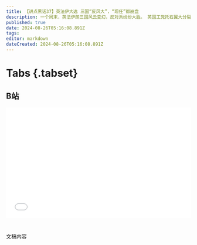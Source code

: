 ```yaml
---
title: 【讲点黑话37】英法伊大选 三国“反风大”，“现任”都崩盘
description: 一个周末，英法伊朗三国风云变幻，反对派纷纷大胜。 英国工党托右翼大分裂之“福”，获得压倒性胜利，但真正深远的变化，可能是前“脱欧领袖”法拉奇率领的极右派崛起。 而在法国，马克龙的赌博差点让极右势力成功上台，险险成为“法兰西共和国的千古罪人”。不过国会“三足鼎立”的局面，让擅长权斗的马克龙又有了用武之地。 而远在中东的伊朗，掌权的保守派集团在开场时，以为一切尽在掌握，但“陪跑的乌龟”却在“反现任”的顺风变成了“不睡觉的兔子”，抢先撞线。
published: true
date: 2024-08-26T05:16:08.891Z
tags: 
editor: markdown
dateCreated: 2024-08-26T05:16:08.891Z
---
```


# Tabs {.tabset}

## B站

<div style="position: relative; padding: 30% 45%;">
<iframe style="position: absolute; width: 100%; height: 100%; left: 0; top: 0;" src="//player.bilibili.com/player.html?&bvid=BV1j1421b72h&page=1&as_wide=1&high_quality=1&danmaku=1&autoplay=0" scrolling="no" border="0" frameborder="no" framespacing="0" allowfullscreen="true"></iframe>
</div>


#

文稿内容